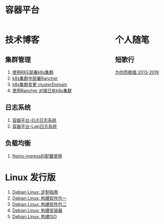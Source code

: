 # 容器平台

<div>
<div style="float:left">

# 技术博客

##  集群管理

1. [ 使用RKE部署k8s集群 ](ContainerStack/K8s-deploy-Use-RKE)
2. [ k8s集群中部署Rancher ](ContainerStack/K8s-manager-Rancher-Deploy)
3. [ k8s集群变更 clusterDomain ](ContainerStack/k8s-manager-changer-clusterdomain)
4. [ 使用Rancher 对接已有k8s集群 ](ContainerStack/K8s-manager-Rancher-MultiCluster)

## 日志系统

1. [ 容器平台-ELK日志系统 ](ContainerStack/Container-Logsystem-ELK)
2. [ 容器平台-Loki日志系统 ](ContainerStack/Container-Logsystem-Loki)

## 负载均衡

1. [ Nginx-ingress的配置使用 ](ContainerStack/k8s-loadbalance-ingress)

# Linux 发行版 

1. [ Debian Linux: 定制指南 ](Archived/debian_custom_guide/)
2. [ Debian Linux: 构建软件包一 ](Archived/deb-package-build/)
3. [ Debian Linux: 构建软件包二 ](Archived/deb-package-rules/)
4. [ Debian Linux: 构建安装器 ](Archived/debian-installer-howto/)
5. [ Debian Linux: 构建ISO ](Archived/debian-cd-howto/)

</div>

<div style="float:right">

# 个人随笔

## 短歌行

[为你而歌唱 2013-2019](Essay/poems)

</div>
</div>

